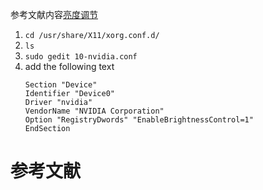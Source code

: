 参考文献内容[亮度调节]

1. `cd /usr/share/X11/xorg.conf.d/`
2. `ls`
3. `sudo gedit 10-nvidia.conf`
4. add the following text
    ``` 
    Section "Device"
    Identifier "Device0"
    Driver "nvidia"
    VendorName "NVIDIA Corporation"
    Option "RegistryDwords" "EnableBrightnessControl=1"
    EndSection
    ```

# 参考文献

[亮度调节]:https://www.debugpoint.com/2016/10/2-ways-fix-laptop-brightness-problem-ubuntu-linux/
